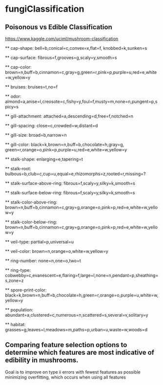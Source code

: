 # fungiClassification

## Poisonous vs Edible Classification 

 https://www.kaggle.com/uciml/mushroom-classification 
 
** cap-shape: bell=b,conical=c,convex=x,flat=f, knobbed=k,sunken=s

** cap-surface: fibrous=f,grooves=g,scaly=y,smooth=s

** cap-color: brown=n,buff=b,cinnamon=c,gray=g,green=r,pink=p,purple=u,red=e,white=w,yellow=y

** bruises: bruises=t,no=f

** odor: almond=a,anise=l,creosote=c,fishy=y,foul=f,musty=m,none=n,pungent=p,spicy=s

** gill-attachment: attached=a,descending=d,free=f,notched=n

** gill-spacing: close=c,crowded=w,distant=d

** gill-size: broad=b,narrow=n

** gill-color: black=k,brown=n,buff=b,chocolate=h,gray=g, green=r,orange=o,pink=p,purple=u,red=e,white=w,yellow=y

** stalk-shape: enlarging=e,tapering=t

** stalk-root: bulbous=b,club=c,cup=u,equal=e,rhizomorphs=z,rooted=r,missing=?

** stalk-surface-above-ring: fibrous=f,scaly=y,silky=k,smooth=s

** stalk-surface-below-ring: fibrous=f,scaly=y,silky=k,smooth=s

** stalk-color-above-ring: brown=n,buff=b,cinnamon=c,gray=g,orange=o,pink=p,red=e,white=w,yellow=y

** stalk-color-below-ring: brown=n,buff=b,cinnamon=c,gray=g,orange=o,pink=p,red=e,white=w,yellow=y

** veil-type: partial=p,universal=u

** veil-color: brown=n,orange=o,white=w,yellow=y

** ring-number: none=n,one=o,two=t

** ring-type: cobwebby=c,evanescent=e,flaring=f,large=l,none=n,pendant=p,sheathing=s,zone=z

** spore-print-color: black=k,brown=n,buff=b,chocolate=h,green=r,orange=o,purple=u,white=w,yellow=y

** population: abundant=a,clustered=c,numerous=n,scattered=s,several=v,solitary=y

** habitat: grasses=g,leaves=l,meadows=m,paths=p,urban=u,waste=w,woods=d

##  Comparing feature selection options to determine which features are most indicative of edibility in mushrooms.

Goal is to improve on type ii errors with fewest features as possible
minimizing overfitting, which occurs when using all features